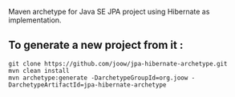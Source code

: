 Maven archetype for Java SE JPA project using Hibernate as implementation.

## To generate a new project from it :

	git clone https://github.com/joow/jpa-hibernate-archetype.git
	mvn clean install
	mvn archetype:generate -DarchetypeGroupId=org.joow -DarchetypeArtifactId=jpa-hibernate-archetype